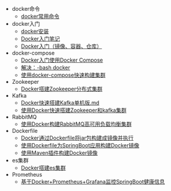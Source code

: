 - docker命令
  - [docker常用命令](/docker/doc/docker常用命令.md)
- docker入门
  - [docker安装](/docker/doc/docker安装.md)
  - [Docker入门笔记](/docker/doc/Docker入门笔记.md)
  - [Docker入门（镜像、容器、仓库）](/docker/doc/Docker入门（镜像、容器、仓库）.md)
- docker-compose
  - [Docker入门使用Docker Compose](/docker/doc/Docker入门使用Docker-Compose.md)
  - [解决：-bash docker](/docker/doc/解决：-bash-docker.md)
  - [使用docker-compose快速构建集群](/docker/doc/使用docker-compose快速构建集群.md)
- Zookeeper
  - [Docker搭建Zookeeper分布式集群](/docker/doc/Docker搭建Zookeeper分布式集群.md)
- Kafka
  - [Docker快速搭建Kafka单机版.md](/docker/doc/Docker快速搭建Kafka单机版.md.md)
  - [使用Docker快速搭建Zookeeper和kafka集群](/docker/doc/使用Docker快速搭建Zookeeper和kafka集群.md)
- RabbitMQ
  - [使用Docker构建RabbitMQ高可用负载均衡集群](/docker/doc/使用Docker构建RabbitMQ高可用负载均衡集群.md)
- Dockerfile
  - [Docker通过Dockerfile将jar包构建成镜像并执行](/docker/doc/Docker通过Dockerfile将jar包构建成镜像并执行.md)
  - [使用Dockerfile为SpringBoot应用构建Docker镜像](/docker/doc/使用Dockerfile为SpringBoot应用构建Docker镜像.md)
  - [使用Maven插件构建Docker镜像](/docker/doc/使用Maven插件构建Docker镜像.md)
- es集群
  - [Docker搭建es集群](/docker/doc/Docker搭建es集群.md)
- Prometheus
  - [基于Docker+Prometheus+Grafana监控SpringBoot健康信息](/docker/doc/基于Docker+Prometheus+Grafana监控SpringBoot健康信息.md)


